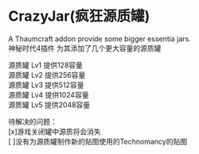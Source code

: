 # CrazyJar(疯狂源质罐)
A Thaumcraft addon provide some bigger essentia jars.  
神秘时代4插件 为其添加了几个更大容量的源质罐  

源质罐 Lv1 提供128容量  
源质罐 Lv2 提供256容量  
源质罐 Lv3 提供512容量  
源质罐 Lv4 提供1024容量  
源质罐 Lv5 提供2048容量  

待解决的问题：  
[x]游戏关闭罐中源质将会消失  
[ ]没有为源质罐制作新的贴图使用的Technomancy的贴图  
